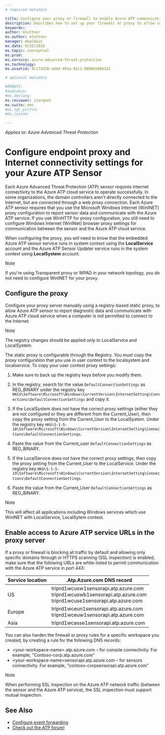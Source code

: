 ```yaml
---
# required metadata

title: Configure your proxy or firewall to enable Azure ATP communication with the sensor | Microsoft Docs
description: Describes how to set up your firewall or proxy to allow communication between the Azure ATP cloud service and Azure ATP sensors
keywords:
author: mlottner
ms.author: mlottner
manager: mbaldwin
ms.date: 9/25/2018
ms.topic: conceptual
ms.prod:
ms.service: azure-advanced-threat-protection
ms.technology:
ms.assetid: 9c173d28-a944-491a-92c1-9690eb06b151

# optional metadata

#ROBOTS:
#audience:
#ms.devlang:
ms.reviewer: itargoet
ms.suite: ems
#ms.tgt_pltfrm:
#ms.custom:

---
```


*Applies to: Azure Advanced Threat Protection*



# Configure endpoint proxy and Internet connectivity settings for your Azure ATP Sensor

Each Azure Advanced Threat Protection (ATP) sensor requires Internet connectivity to the Azure ATP cloud service to operate successfully. In some organizations, the domain controllers aren’t directly connected to the Internet, but are connected through a web proxy connection. Each Azure ATP sensor requires that you use the Microsoft Windows Internet (WinINET) proxy configuration to report sensor data and communicate with the Azure ATP service. If you use WinHTTP for proxy configuration, you still need to configure Windows Internet (WinINet) browser proxy settings for communication between the sensor and the Azure ATP cloud service.


When configuring the proxy, you will need to know that the embedded Azure ATP sensor service runs in system context using the **LocalService** account and the Azure ATP Sensor Updater service runs in the system context using **LocalSystem** account. 

> [!NOTE]
> If you're using Transparent proxy or WPAD in your network topology, you do not need to configure WinINET for your proxy.

## Configure the proxy 

Configure your proxy server manually using a registry-based static proxy, to allow Azure ATP sensor to report diagnostic data and communicate with Azure ATP cloud service when a computer is not permitted to connect to the Internet.

> [!NOTE]
> The registry changes should be applied only to LocalService and LocalSystem.

The static proxy is configurable through the Registry. You must copy the proxy configuration that you use in user context to the localsystem and localservice. To copy your user context proxy settings:

1.	 Make sure to back up the registry keys before you modify them.

2. In the registry, search for the value `DefaultConnectionSettings` as REG_BINARY under the registry key `HKCU\Software\Microsoft\Windows\CurrentVersion\InternetSetting\Connections\DefaultConnectionSettings` and copy it.
 
2.	If the LocalSystem does not have the correct proxy settings (either they are not configured or they are different from the Current_User), then copy the proxy setting from the Current_User to the LocalSystem. Under the registry key `HKU\S-1-5-18\Software\Microsoft\Windows\CurrentVersion\InternetSetting\Connections\DefaultConnectionSettings`.

3.	Paste the value from the Current_user `DefaultConnectionSettings` as REG_BINARY.

4.	If the LocalService does not have the correct proxy settings, then copy the proxy setting from the Current_User to the LocalService. Under the registry key `HKU\S-1-5-19\Software\Microsoft\Windows\CurrentVersion\InternetSetting\Connections\DefaultConnectionSettings`.

5.	Paste the value from the Current_User `DefaultConnectionSettings` as REG_BINARY.

> [!NOTE]
> This will affect all applications including Windows services which use WinINET with LocalService, LocalSytem context.


## Enable access to Azure ATP service URLs in the proxy server

If a proxy or firewall is blocking all traffic by default and allowing only specific domains through or HTTPS scanning (SSL inspection) is enabled, make sure that the following URLs are white-listed to permit communication with the Azure ATP service in port 443:

|Service location|.Atp.Azure.com DNS record|
|----|----|
|US	|triprd1wcusw1sensorapi.atp.azure.com<br>triprd1wcuswb1sensorapi.atp.azure.com<br>triprd1wcuse1sensorapi.atp.azure.com|
|Europe|triprd1wceun1sensorapi.atp.azure.com<br>triprd1wceuw1sensorapi.atp.azure.com|
|Asia|triprd1wcasse1sensorapi.atp.azure.com|


You can also harden the firewall or proxy rules for a specific workspace you created, by creating a rule for the following DNS records:
- \<your-workspace-name>.atp.azure.com – for console connectivity. For example, "Contoso-corp.atp.azure.com"
- \<your-workspace-name>sensorapi.atp.azure.com – for sensors connectivity. For example, "contoso-corpsensorapi.atp.azure.com"

 
> [!NOTE]
> When performing SSL inspection on the Azure ATP network traffic (between the sensor and the Azure ATP service), the SSL inspection must support mutual inspection.


## See Also
- [Configure event forwarding](configure-event-forwarding.md)
- [Check out the ATP forum!](https://aka.ms/azureatpcommunity)